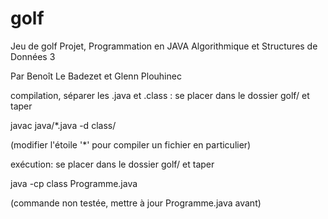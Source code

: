 # golf
Jeu de golf
Projet, Programmation en JAVA
Algorithmique et Structures de Données 3


Par Benoît Le Badezet
et Glenn Plouhinec



compilation, séparer les .java et .class :
se placer dans le dossier golf/ et taper

javac java/*.java -d class/

(modifier l'étoile '*' pour compiler un fichier en particulier)



exécution:
se placer dans le dossier golf/ et taper

java -cp class Programme.java

(commande non testée, mettre à jour Programme.java avant)
